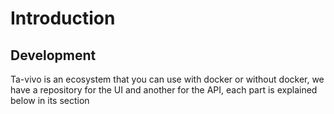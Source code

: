 # Introduction

## Development

Ta-vivo is an ecosystem that you can use with docker or without docker, we have a repository for the UI and another for the API, each part is explained below in its section


<center>
  <img :src="$withBase('/img/project-overview.png')" />
</center>